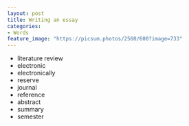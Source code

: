 ```yaml
---
layout: post
title: Writing an essay
categories:
- Words
feature_image: "https://picsum.photos/2560/600?image=733"
---
```

- literature review
- electronic 
- electronically
- reserve
- journal
- reference
- abstract
- summary
- semester
